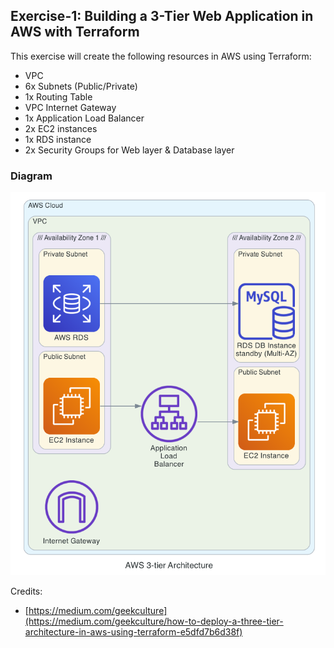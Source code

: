 ## Exercise-1: Building a 3-Tier Web Application in AWS with Terraform
This exercise will create the following resources in AWS using Terraform:

* VPC
* 6x Subnets (Public/Private)
* 1x Routing Table
* VPC Internet Gateway
* 1x Application Load Balancer
* 2x EC2 instances
* 1x RDS instance
* 2x Security Groups for Web layer & Database layer


### Diagram
[![Exercise-1 Diagram][diagram]](#)


<!-- MARKDOWN LINKS & IMAGES -->
<!-- https://www.markdownguide.org/basic-syntax/#reference-style-links -->
[diagram]: diagram/diagram.png


Credits:
* [https://medium.com/geekculture](https://medium.com/geekculture/how-to-deploy-a-three-tier-architecture-in-aws-using-terraform-e5dfd7b6d38f)
